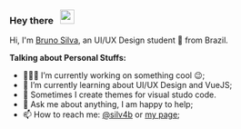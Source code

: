 ### Hey there   <img src="https://media.giphy.com/media/hvRJCLFzcasrR4ia7z/giphy.gif" width="25px">  

Hi, I'm [Bruno Silva](https://brunosilva.des.br/), an UI/UX Design student 🚀 from Brazil.

**Talking about Personal Stuffs:**

- 👨🏽‍💻 I’m currently working on something cool :wink:;
- 🌱 I’m currently learning about UI/UX Design and VueJS;
- 🎨 Sometimes I create themes for visual studo code.
- 💬 Ask me about anything, I am happy to help;
- 📫 How to reach me: [@silv4b](https://www.instagram.com/silv4b) or [my page](https://brunosilva.des.br/);
